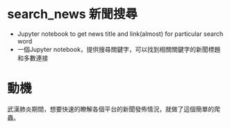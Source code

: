 # search_news 新聞搜尋

- Jupyter notebook to get news title and link(almost) for particular search word
- 一個Jupyter notebook，提供搜尋關鍵字，可以找到相關關鍵字的新聞標題和多數連接


# 動機
武漢肺炎期間，想要快速的瞭解各個平台的新聞發佈情況，就做了這個簡單的爬蟲。
